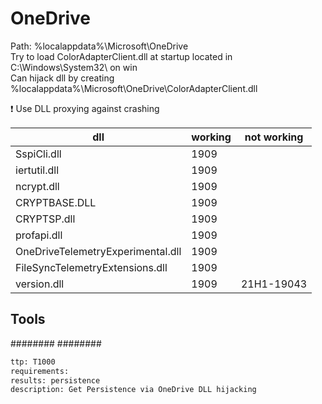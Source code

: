 # OneDrive
Path: %localappdata%\Microsoft\OneDrive  
Try to load ColorAdapterClient.dll at startup located in C:\Windows\System32\ on win  
Can hijack dll by creating %localappdata%\Microsoft\OneDrive\ColorAdapterClient.dll  

❗ Use DLL proxying against crashing  

| dll | working | not working |
| --- | ------- | ----------- |
| SspiCli.dll| 1909 | |
| iertutil.dll| 1909 | |
| ncrypt.dll| 1909 | |
| CRYPTBASE.DLL| 1909 | |
| CRYPTSP.dll| 1909 | |
| profapi.dll| 1909 | |
| OneDriveTelemetryExperimental.dll| 1909 | |
| FileSyncTelemetryExtensions.dll| 1909 | |
| version.dll| 1909 | 21H1-19043 |


## Tools
########
########


```meta
ttp: T1000
requirements: 
results: persistence
description: Get Persistence via OneDrive DLL hijacking
```
